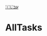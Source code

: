 <!--
 README.md


 ©2019

 This software is subject to copyright law.
 It may not be used, copied, distributed or modified without first obtaining a private licence from the copyright holder(s).
 -->

[🇮🇱עב](Documentation/🇮🇱עב%20Read%20Me.md)

# AllTasks
